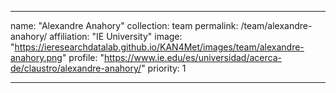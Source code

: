 ---

name: "Alexandre Anahory"
collection: team
permalink: /team/alexandre-anahory/
affiliation: "IE University"
image: "https://ieresearchdatalab.github.io/KAN4Met/images/team/alexandre-anahory.png"
profile: "https://www.ie.edu/es/universidad/acerca-de/claustro/alexandre-anahory/"
priority: 1

---